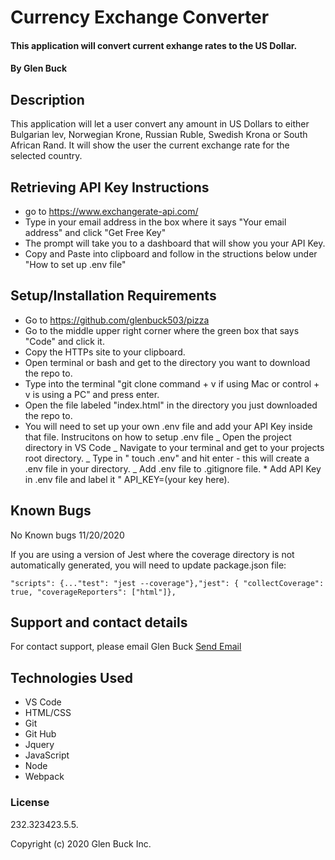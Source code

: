 # Currency Exchange Converter

#### This application will convert current exhange rates to the US Dollar.

#### By Glen Buck

## Description

This application will let a user convert any amount in US Dollars to either Bulgarian lev, Norwegian Krone, Russian Ruble, Swedish Krona or South African Rand. It will show the user the current exchange rate for the selected country.

## Retrieving API Key Instructions

- go to https://www.exchangerate-api.com/
- Type in your email address in the box where it says "Your email address" and click "Get Free Key"
- The prompt will take you to a dashboard that will show you your API Key.
- Copy and Paste into clipboard and follow in the structions below under "How to set up .env file"

## Setup/Installation Requirements

- Go to https://github.com/glenbuck503/pizza
- Go to the middle upper right corner where the green box that says "Code" and click it.
- Copy the HTTPs site to your clipboard.
- Open terminal or bash and get to the directory you want to download the repo to.
- Type into the terminal "git clone command + v if using Mac or control + v is using a PC" and press enter.
- Open the file labeled "index.html" in the directory you just downloaded the repo to.
- You will need to set up your own .env file and add your API Key inside that file.
  Instrucitons on how to setup .env file
  _ Open the project directory in VS Code
  _ Navigate to your terminal and get to your projects root directory.
  _ Type in " touch .env" and hit enter - this will create a .env file in your directory.
  _ Add .env file to .gitignore file. \* Add API Key in .env file and label it " API_KEY=(your key here).

## Known Bugs

No Known bugs 11/20/2020

If you are using a version of Jest where the coverage directory is not automatically generated, you will need to update package.json file:

`"scripts": {..."test": "jest --coverage"},"jest": { "collectCoverage": true, "coverageReporters": ["html"]},`

## Support and contact details

For contact support, please email Glen Buck <a href = "mailto: glenbuck@gamil.com">Send Email</a>

## Technologies Used

- VS Code
- HTML/CSS
- Git
- Git Hub
- Jquery
- JavaScript
- Node
- Webpack

### License

232.323423.5.5.

Copyright (c) 2020 Glen Buck Inc.
